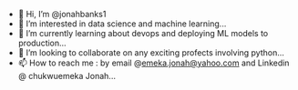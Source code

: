 - 👋 Hi, I’m @jonahbanks1
- 👀 I’m interested in data science and machine learning...
- 🌱 I’m currently learning about devops and deploying ML models to production...
- 💞️ I’m looking to collaborate on any exciting profects involving python...
- 📫 How to reach me : by email @emeka.jonah@yahoo.com and Linkedin @ chukwuemeka Jonah...

<!---
jonahbanks1/jonahbanks1 is a ✨ special ✨ repository because its `README.md` (this file) appears on your GitHub profile.
You can click the Preview link to take a look at your changes.
--->
